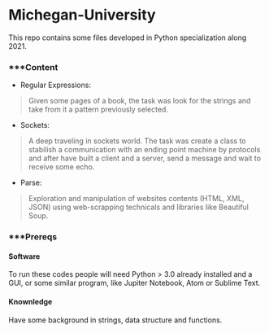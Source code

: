 # Michegan-University
This repo contains some files developed in Python specialization along 2021.

### ***Content

- Regular Expressions:
> Given some pages of a book, the task was look for the strings and take from it a pattern previously selected.

- Sockets:
> A deep traveling in sockets world. The task was create a class to stabilish a communication with an ending point machine by protocols and after have built a client and a server, send a message and wait to receive some echo.

- Parse:
> Exploration and manipulation of websites contents (HTML, XML, JSON) using web-scrapping technicals and libraries like Beautiful Soup.

### ***Prereqs

#### Software
To run these codes people will need Python > 3.0 already installed and a GUI, or some similar program, like Jupiter Notebook, Atom or Sublime Text.

#### Knownledge
Have some background in strings, data structure and functions.
